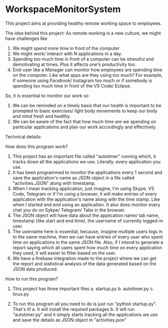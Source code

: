 # WorkspaceMonitorSystem
 This project aims at providing healthy remote working space to employees. 
 
The idea behind this project:
As remote working is a new culture, we might have challenges like
1. We might spend more time in front of the computer
2. We might work/ interact with N applications in a day. 
3. Spending too much time in front of a computer can be stressful and demotivating at times. Plus it affects one's productivity too.
4. End-user like a Manager can monitor how employees are spending time on the computer. Like what apps are they using too much? For example, if someone using Facebook/ Instagram too much or if somebody is spending too much time in front of the VS Code/ Eclipse.

So, it is essential to monitor our work so
1. We can be reminded on a timely basis that our health is important to be prompted to basic exercises/ light body movements to keep our body and mind fresh and healthy.
2. We can be aware of the fact that how much time are we spending on particular applications and plan our work accordingly and effectively.


Technical details:

How does this program work?

1. This project has an important file called "autotimer" running which, it tracks down all the applications we use. Literally. every application you use.
2. It has been programmed to monitor the applications every 1 second and save the application's name as JSON object in a file called "activities.JSON" along with timestamp.
3. When I mean tracking application, just imagine, I'm using Skype, VS Code, Telegram or if I'm using a browser, it will make entries of every application with the application's name along with the time stamp. Like when I started and end using an application. 
  It also does monitor every chat you do on Sykpe/ Telegram/ Tabs in the browser.
4. The JSON object will have data about the application name/ tab name, timestamp (like start and end time), the username of currently logged-in user.
5. The username here is essential, because, imagine multiple users logs in to the same machine, then we can have entries of every user who spent time on applications in the same JSON file. Also, if I intend to generate a report saying which all users spent how much time on every application they used, it will easier to filter based on the user. 
6. We have a firebase integration made to the project where we can get the report and statistical analysis of the data generated based on the JSON data produced.


How to run this program? 
1. This project has three important files 
  a. startup.py
  b. autotimer.py
  c. linux.py

2. To run this program all you need to do is just run "python startup.py". That's it!
  a. It will install the required packages
  b. It will run "autotimer.py" and it simply starts tracking all the applications we use and save the details as JSON object in "activities.json"
     





